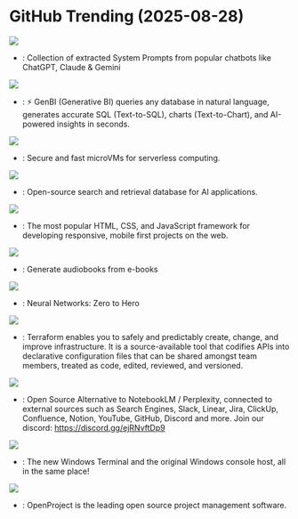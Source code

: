 # GitHub Trending (2025-08-28)

![](https://img.shields.io/badge/JavaScript-New%202-green?style=flat-square&logo=appveyor)
- [](https://github.comundefined): Collection of extracted System Prompts from popular chatbots like ChatGPT, Claude & Gemini

![](https://img.shields.io/badge/TypeScript-New%2084-green?style=flat-square&logo=appveyor)
- [](https://github.comundefined): ⚡️ GenBI (Generative BI) queries any database in natural language, generates accurate SQL (Text-to-SQL), charts (Text-to-Chart), and AI-powered insights in seconds.

![](https://img.shields.io/badge/Rust-New%20263-green?style=flat-square&logo=appveyor)
- [](https://github.comundefined): Secure and fast microVMs for serverless computing.

![](https://img.shields.io/badge/Rust-New%20138-green?style=flat-square&logo=appveyor)
- [](https://github.comundefined): Open-source search and retrieval database for AI applications.

![](https://img.shields.io/badge/MDX-New%20158-green?style=flat-square&logo=appveyor)
- [](https://github.comundefined): The most popular HTML, CSS, and JavaScript framework for developing responsive, mobile first projects on the web.

![](https://img.shields.io/badge/Python-New%20464-green?style=flat-square&logo=appveyor)
- [](https://github.comundefined): Generate audiobooks from e-books

![](https://img.shields.io/badge/Jupyter%20Notebook-New%20416-green?style=flat-square&logo=appveyor)
- [](https://github.comundefined): Neural Networks: Zero to Hero

![](https://img.shields.io/badge/Go-New%207-green?style=flat-square&logo=appveyor)
- [](https://github.comundefined): Terraform enables you to safely and predictably create, change, and improve infrastructure. It is a source-available tool that codifies APIs into declarative configuration files that can be shared amongst team members, treated as code, edited, reviewed, and versioned.

![](https://img.shields.io/badge/Python-New%20110-green?style=flat-square&logo=appveyor)
- [](https://github.comundefined): Open Source Alternative to NotebookLM / Perplexity, connected to external sources such as Search Engines, Slack, Linear, Jira, ClickUp, Confluence, Notion, YouTube, GitHub, Discord and more. Join our discord: https://discord.gg/ejRNvftDp9

![](https://img.shields.io/badge/C%2B%2B-New%20161-green?style=flat-square&logo=appveyor)
- [](https://github.comundefined): The new Windows Terminal and the original Windows console host, all in the same place!

![](https://img.shields.io/badge/Ruby-New%20200-green?style=flat-square&logo=appveyor)
- [](https://github.comundefined): OpenProject is the leading open source project management software.

